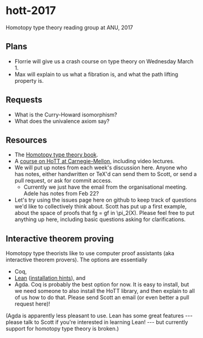 # hott-2017
Homotopy type theory reading group at ANU, 2017

Plans
---

* Florrie will give us a crash course on type theory on Wednesday March 1.
* Max will explain to us what a fibration is, and what the path lifting property is.

Requests
---

* What is the Curry-Howard isomorphism?
* What does the univalence axiom say?

Resources
---

* The [Homotopy type theory book](https://homotopytypetheory.org/book/).
* A [course on HoTT at Carnegie-Mellon](http://www.cs.cmu.edu/~rwh/courses/hott/), including video lectures.
* We will put up notes from each week's discussion here. Anyone who has notes, either handwritten or TeX'd can send them to Scott, or send a pull request, or ask for commit access.
    * Currently we just have the email from the organisational meeting. Adele has notes from Feb 22?
* Let's try using the issues page here on github to keep track of questions we'd like to collectively think about. Scott has put up a first example, about the space of proofs that fg = gf in \pi_2(X). Please feel free to put anything up here, including basic questions asking for clarifications.

Interactive theorem proving
---

Homotopy type theorists like to use computer proof assistants (aka interactive theorem provers). The options are essentially
* Coq,
* [Lean](https://leanprover.github.io/) ([installation hints](https://github.com/semorrison/proof/blob/master/getting-started.md)), and
* Agda.
Coq is probably the best option for now. It is easy to install, but we need someone to also install the HoTT library, and then explain to all of us how to do that. Please send Scott an email (or even better a pull request here)!

(Agda is apparently less pleasant to use. Lean has some great features --- please talk to Scott if you're interested in learning Lean! --- but currently support for homotopy type theory is broken.)
